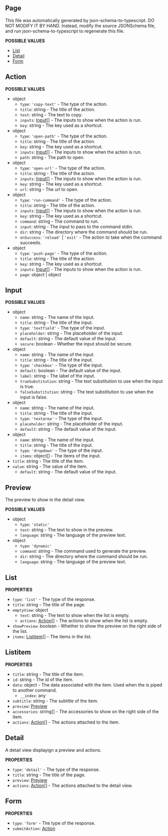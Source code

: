 ## Page

This file was automatically generated by json-schema-to-typescript.
DO NOT MODIFY IT BY HAND. Instead, modify the source JSONSchema file,
and run json-schema-to-typescript to regenerate this file.

**POSSIBLE VALUES**

- [List](#list)
- [Detail](#detail)
- [Form](#form)

## Action

**POSSIBLE VALUES**

- object
  - `type`: `'copy-text'` - The type of the action.
  - `title`: string - The title of the action.
  - `text`: string - The text to copy.
  - `inputs`: [Input](#input)[] - The inputs to show when the action is run.
  - `key`: string - The key used as a shortcut.
- object
  - `type`: `'open-path'` - The type of the action.
  - `title`: string - The title of the action.
  - `key`: string - The key used as a shortcut.
  - `inputs`: [Input](#input)[] - The inputs to show when the action is run.
  - `path`: string - The path to open.
- object
  - `type`: `'open-url'` - The type of the action.
  - `title`: string - The title of the action.
  - `inputs`: [Input](#input)[] - The inputs to show when the action is run.
  - `key`: string - The key used as a shortcut.
  - `url`: string - The url to open.
- object
  - `type`: `'run-command'` - The type of the action.
  - `title`: string - The title of the action.
  - `inputs`: [Input](#input)[] - The inputs to show when the action is run.
  - `key`: string - The key used as a shortcut.
  - `command`: string - The command to run.
  - `input`: string - The input to pass to the command stdin.
  - `dir`: string - The directory where the command should be run.
  - `onSuccess`: `'reload'` | `'exit'` - The action to take when the command succeeds.
- object
  - `type`: `'push-page'` - The type of the action.
  - `title`: string - The title of the action.
  - `key`: string - The key used as a shortcut.
  - `inputs`: [Input](#input)[] - The inputs to show when the action is run.
  - `page`: object | object

## Input

**POSSIBLE VALUES**

- object
  - `name`: string - The name of the input.
  - `title`: string - The title of the input.
  - `type`: `'textfield'` - The type of the input.
  - `placeholder`: string - The placeholder of the input.
  - `default`: string - The default value of the input.
  - `secure`: boolean - Whether the input should be secure.
- object
  - `name`: string - The name of the input.
  - `title`: string - The title of the input.
  - `type`: `'checkbox'` - The type of the input.
  - `default`: boolean - The default value of the input.
  - `label`: string - The label of the input.
  - `trueSubstitution`: string - The text substitution to use when the input is true.
  - `falseSubstitution`: string - The text substitution to use when the input is false.
- object
  - `name`: string - The name of the input.
  - `title`: string - The title of the input.
  - `type`: `'textarea'` - The type of the input.
  - `placeholder`: string - The placeholder of the input.
  - `default`: string - The default value of the input.
- object
  - `name`: string - The name of the input.
  - `title`: string - The title of the input.
  - `type`: `'dropdown'` - The type of the input.
  - `items`: object[] - The items of the input.
- `title`: string - The title of the item.
- `value`: string - The value of the item.
  - `default`: string - The default value of the input.

## Preview

The preview to show in the detail view.

**POSSIBLE VALUES**

- object
  - `type`: `'static'`
  - `text`: string - The text to show in the preview.
  - `language`: string - The language of the preview text.
- object
  - `type`: `'dynamic'`
  - `command`: string - The command used to generate the preview.
  - `dir`: string - The directory where the command should be run.
  - `language`: string - The language of the preview text.

## List

**PROPERTIES**

- `type`: `'list'` - The type of the response.
- `title`: string - The title of the page.
- `emptyView`: object
  - `text`: string - The text to show when the list is empty.
  - `actions`: [Action](#action)[] - The actions to show when the list is empty.
- `showPreview`: boolean - Whether to show the preview on the right side of the list.
- `items`: [Listitem](#listitem)[] - The items in the list.

## Listitem

**PROPERTIES**

- `title`: string - The title of the item.
- `id`: string - The id of the item.
- `data`: object - The data associated with the item. Used when the is piped to another command.
  - `__index`: any
- `subtitle`: string - The subtitle of the item.
- `preview`: [Preview](#preview)
- `accessories`: string[] - The accessories to show on the right side of the item.
- `actions`: [Action](#action)[] - The actions attached to the item.

## Detail

A detail view displayign a preview and actions.

**PROPERTIES**

- `type`: `'detail'` - The type of the response.
- `title`: string - The title of the page.
- `preview`: [Preview](#preview)
- `actions`: [Action](#action)[] - The actions attached to the detail view.

## Form

**PROPERTIES**

- `type`: `'form'` - The type of the response.
- `submitAction`: [Action](#action)